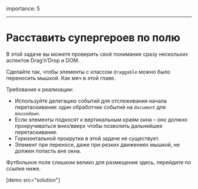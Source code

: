 importance: 5

---

# Расставить супергероев по полю

В этой задаче вы можете проверить своё понимание сразу нескольких аспектов Drag’n’Drop и DOM.

Сделайте так, чтобы элементы с классом `draggable` можно было переносить мышкой. Как мяч в этой главе.

Требования к реализации:

- Используйте делегацию событий для отслеживания начала перетаскивания: один обработчик событий на `document` для `mousedown`. 
- Если элементы подносят к вертикальным краям окна – оно должно прокручиваться вниз/вверх чтобы позволить дальнейшее перетаскивание.
- Горизонтальной прокрутки в этой задаче не существует.
- Элемент при переносе, даже при резких движениях мышкой, не должен попасть вне окна.

Футбольное поле слишком велико для размещения здесь, перейдите по ссылке ниже.

[demo src="solution"]
